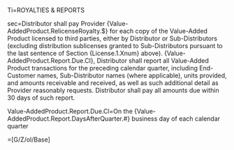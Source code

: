 Ti=ROYALTIES & REPORTS

sec=Distributor shall pay Provider {Value-AddedProduct.RelicenseRoyalty.$} for each copy of the Value-Added Product licensed to third parties, either by Distributor or Sub-Distributors (excluding distribution sublicenses granted to Sub-Distributors pursuant to the last sentence of Section {License.1.Xnum} above). {Value-AddedProduct.Report.Due.Cl}, Distributor shall report all Value-Added Product transactions for the preceding calendar quarter, including End-Customer names, Sub-Distributor names (where applicable), units provided, and amounts receivable and received, as well as such additional detail as Provider reasonably requests. Distributor shall pay all amounts due within 30 days of such report.

Value-AddedProduct.Report.Due.Cl=On the {Value-AddedProduct.Report.DaysAfterQuarter.#} business day of each calendar quarter

=[G/Z/ol/Base]
